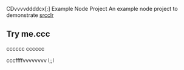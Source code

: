 CDvvvvddddcx[:] Example Node Project
An example node project to demonstrate [srcclr](https://www.srcclr.com)
## Try me.ccc
cccccc
cccccc

cccffffvvvvvvvv
l;;l
